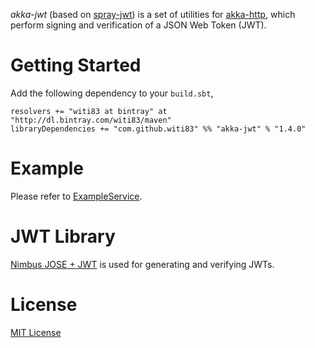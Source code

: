 *akka-jwt* (based on [spray-jwt](https://github.com/kikuomax/spray-jwt)) is a set of utilities for [akka-http](http://doc.akka.io/docs/akka-http/current/scala.html), which perform signing and verification of a JSON Web Token (JWT).

Getting Started
===============

Add the following dependency to your `build.sbt`,

```
resolvers += "witi83 at bintray" at "http://dl.bintray.com/witi83/maven"
libraryDependencies += "com.github.witi83" %% "akka-jwt" % "1.4.0"
```

Example
=======

Please refer to [ExampleService](src/test/scala/com/github/witi83/akka/jwt/ExampleService.scala).

JWT Library
===========

[Nimbus JOSE + JWT](http://connect2id.com/products/nimbus-jose-jwt) is used for generating and verifying JWTs.

License
=======

[MIT License](http://opensource.org/licenses/MIT)
